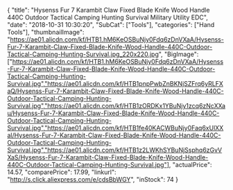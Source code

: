 {
	"title": "Hysenss Fur 7  Karambit Claw Fixed Blade Knife Wood Handle 440C Outdoor Tactical Camping Hunting Survival Military Utility EDC",
	"date": "2018-10-31 10:30:20",
	"SubCat": ["Tools"],
	"categories": ["Hand Tools"],
	"thumbnailImage": "https://ae01.alicdn.com/kf/HTB1.hM6KeOSBuNjy0Fdq6zDnVXaA/Hysenss-Fur-7-Karambit-Claw-Fixed-Blade-Knife-Wood-Handle-440C-Outdoor-Tactical-Camping-Hunting-Survival.jpg_220x220.jpg",
	"BigImage": ["https://ae01.alicdn.com/kf/HTB1.hM6KeOSBuNjy0Fdq6zDnVXaA/Hysenss-Fur-7-Karambit-Claw-Fixed-Blade-Knife-Wood-Handle-440C-Outdoor-Tactical-Camping-Hunting-Survival.jpg","https://ae01.alicdn.com/kf/HTB1pnpPwbZnBKNjSZFrq6yRLFXaQ/Hysenss-Fur-7-Karambit-Claw-Fixed-Blade-Knife-Wood-Handle-440C-Outdoor-Tactical-Camping-Hunting-Survival.jpg","https://ae01.alicdn.com/kf/HTB1zORDKx1YBuNjy1zcq6zNcXXau/Hysenss-Fur-7-Karambit-Claw-Fixed-Blade-Knife-Wood-Handle-440C-Outdoor-Tactical-Camping-Hunting-Survival.jpg","https://ae01.alicdn.com/kf/HTB1fe40KACWBuNjy0Faq6xUlXXal/Hysenss-Fur-7-Karambit-Claw-Fixed-Blade-Knife-Wood-Handle-440C-Outdoor-Tactical-Camping-Hunting-Survival.jpg","https://ae01.alicdn.com/kf/HTB1z2LWKhSYBuNjSsphq6zGvVXaS/Hysenss-Fur-7-Karambit-Claw-Fixed-Blade-Knife-Wood-Handle-440C-Outdoor-Tactical-Camping-Hunting-Survival.jpg"],
	"actualPrice": 14.57,
	"comparePrice": 17.99,
	"linkurl": "http://s.click.aliexpress.com/e/cdsBbWGY",
	"inStock": 74
}
